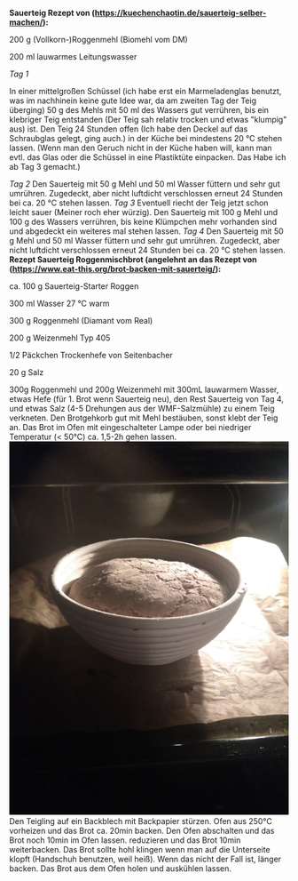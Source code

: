 **Sauerteig Rezept von (https://kuechenchaotin.de/sauerteig-selber-machen/):**

200 g (Vollkorn-)Roggenmehl (Biomehl vom DM)

200 ml lauwarmes Leitungswasser

*Tag 1*

In einer mittelgroßen Schüssel (ich habe erst ein Marmeladenglas benutzt, was im
nachhinein keine gute Idee war, da am zweiten Tag der Teig überging) 50 g des
Mehls mit 50 ml des Wassers gut verrühren, bis ein klebriger Teig entstanden
(Der Teig sah relativ trocken und etwas "klumpig" aus) ist. Den Teig 24 Stunden
offen (Ich habe den Deckel auf das Schraubglas gelegt, ging auch.) in der Küche
bei mindestens 20 °C stehen lassen. (Wenn man den Geruch  nicht in der Küche
haben will, kann man evtl. das Glas oder die Schüssel in eine Plastiktüte
einpacken. Das Habe ich ab Tag 3 gemacht.)

*Tag 2*
Den Sauerteig mit 50 g Mehl und 50 ml Wasser füttern und sehr gut umrühren.
Zugedeckt, aber nicht luftdicht verschlossen erneut 24 Stunden bei ca. 20 °C
stehen lassen.
*Tag 3*
Eventuell riecht der Teig jetzt schon leicht sauer (Meiner roch eher würzig).
Den Sauerteig mit 100 g Mehl und 100 g des Wassers verrühren, bis keine
Klümpchen mehr vorhanden sind und abgedeckt ein weiteres mal stehen lassen.
*Tag 4*
Den Sauerteig mit 50 g Mehl und 50 ml Wasser füttern und sehr gut umrühren.
Zugedeckt, aber nicht luftdicht verschlossen erneut 24 Stunden bei ca. 20 °C
stehen lassen.
**Rezept Sauerteig Roggenmischbrot (angelehnt an das Rezept von
(https://www.eat-this.org/brot-backen-mit-sauerteig/):**

ca. 100 g Sauerteig-Starter Roggen

300 ml Wasser 27 °C warm

300 g Roggenmehl (Diamant vom Real)

200 g Weizenmehl Typ 405

1/2 Päckchen Trockenhefe von Seitenbacher

20 g Salz

300g Roggenmehl und 200g Weizenmehl mit 300mL lauwarmem Wasser, etwas Hefe
(für 1. Brot wenn Sauerteig neu), den Rest Sauerteig von Tag 4, und etwas Salz
(4-5 Drehungen aus der WMF-Salzmühle) zu einem Teig verkneten. Den Brotgehkorb
gut mit Mehl bestäuben, sonst klebt der Teig an. Das Brot im Ofen mit
eingeschalteter Lampe oder bei niedriger Temperatur (< 50°C) ca. 1,5-2h gehen
lassen.
 ![Brot beim gehen](beimGehen.jpg)
Den Teigling auf ein Backblech mit Backpapier stürzen. Ofen aus 250°C 
vorheizen und das Brot ca. 20min backen. Den Ofen abschalten und das Brot noch
10min im Ofen lassen. reduzieren und das Brot 10min weiterbacken. Das Brot 
sollte hohl klingen wenn man auf die Unterseite klopft (Handschuh benutzen, 
weil heiß). Wenn das nicht der Fall ist, länger backen. Das Brot aus dem Ofen
holen und auskühlen lassen.
